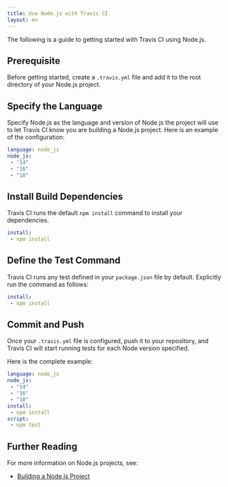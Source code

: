 ```yaml
---
title: Use Node.js with Travis CI
layout: en
---
```


The following is a guide to getting started with Travis CI using Node.js.

## Prerequisite
Before getting started, create a `.travis.yml` file and add it to the root directory of your Node.js project.

## Specify the Language
Specify Node.js as the language and version of Node.js the project will use to let Travis CI know you are building a Node.js project. Here is an example of the configuration:

 ```yaml
language: node_js
node_js:
  - "14"
  - "16"
  - "18"
```

## Install Build Dependencies
Travis CI runs the default `npm install` command to install your dependencies.

 ```yaml
 install:
  - npm install
```

## Define the Test Command
Travis CI runs any test defined in your `package.json` file by default. Explicitly run the command as follows: 

 ```yaml
install:
  - npm install
```

## Commit and Push 
Once your `.travis.yml` file is configured, push it to your repository, and Travis CI will start running tests for each Node version specified. 

Here is the complete example:
 ```yaml
language: node_js
node_js:
  - "14"
  - "16"
  - "18"
install:
  - npm install
script:
  - npm test
 ```

## Further Reading
For more information on Node.js projects, see:
* [Building a Node.js Project](/user/languages/javascript-with-nodejs/)
